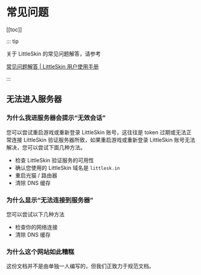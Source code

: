 # 常见问题

[[toc]]

::: tip

关于 LittleSkin 的常见问题解答，请参考

[常见问题解答 | LittleSkin 用户使用手册](https://manual.littlesk.in/faq.html)

:::

## 无法进入服务器

### 为什么我进服务器会提示“无效会话”

您可以尝试重启游戏或重新登录 LittleSkin 账号，这往往是 token 过期或无法正常连接 LittleSkin 验证服务器所致，如果重启游戏或重新登录 LittleSkin 账号无法解决，您可以尝试下面几种方法。

- 检查 LittleSkin 验证服务的可用性
- 确认您使用的 LittleSkin 域名是 `littlesk.in`
- 重启光猫 / 路由器
- 清除 DNS 缓存

### 为什么显示“无法连接到服务器”

您可以尝试以下几种方法

- 检查你的网络连接
- 清除 DNS 缓存

### 为什么这个网站如此糟糕

这份文档并不是由单独一人编写的，但我们正致力于规范文档。

